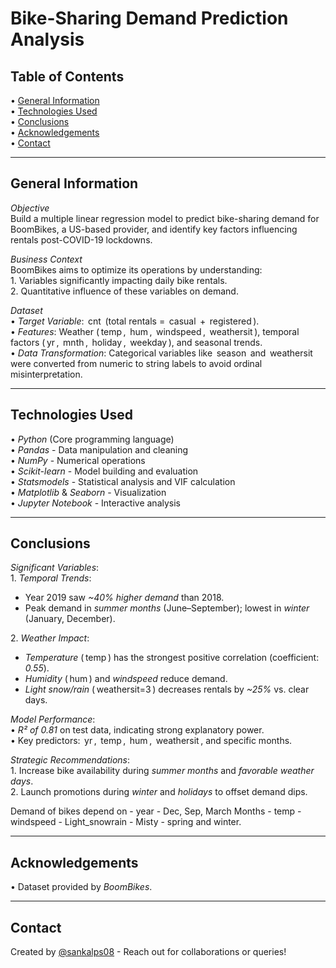 # Bike-Sharing Demand Prediction Analysis  
## Table of Contents  
•⁠  ⁠[General Information](#general-information)  
•⁠  ⁠[Technologies Used](#technologies-used)  
•⁠  ⁠[Conclusions](#conclusions)  
•⁠  ⁠[Acknowledgements](#acknowledgements)  
•⁠  ⁠[Contact](#contact)  

---

## General Information  
*Objective*  
Build a multiple linear regression model to predict bike-sharing demand for BoomBikes, a US-based provider, and identify key factors influencing rentals post-COVID-19 lockdowns.  

*Business Context*  
BoomBikes aims to optimize its operations by understanding:  
1.⁠ ⁠Variables significantly impacting daily bike rentals.  
2.⁠ ⁠Quantitative influence of these variables on demand.  

*Dataset*  
•⁠  ⁠*Target Variable*: ⁠ cnt ⁠ (total rentals = ⁠ casual ⁠ + ⁠ registered ⁠).  
•⁠  ⁠*Features*: Weather (⁠ temp ⁠, ⁠ hum ⁠, ⁠ windspeed ⁠, ⁠ weathersit ⁠), temporal factors (⁠ yr ⁠, ⁠ mnth ⁠, ⁠ holiday ⁠, ⁠ weekday ⁠), and seasonal trends.  
•⁠  ⁠*Data Transformation*: Categorical variables like ⁠ season ⁠ and ⁠ weathersit ⁠ were converted from numeric to string labels to avoid ordinal misinterpretation.  

---

## Technologies Used  
•⁠  ⁠*Python* (Core programming language)  
•⁠  ⁠*Pandas* - Data manipulation and cleaning  
•⁠  ⁠*NumPy* - Numerical operations  
•⁠  ⁠*Scikit-learn* - Model building and evaluation  
•⁠  ⁠*Statsmodels* - Statistical analysis and VIF calculation  
•⁠  ⁠*Matplotlib* & *Seaborn* - Visualization  
•⁠  ⁠*Jupyter Notebook* - Interactive analysis  

---

## Conclusions  
*Significant Variables*:  
1.⁠ ⁠*Temporal Trends*:  
   - Year 2019 saw *~40% higher demand* than 2018.  
   - Peak demand in *summer months* (June–September); lowest in *winter* (January, December).  

2.⁠ ⁠*Weather Impact*:  
   - *Temperature* (⁠ temp ⁠) has the strongest positive correlation (coefficient: *0.55*).  
   - *Humidity* (⁠ hum ⁠) and *windspeed* reduce demand.  
   - *Light snow/rain* (⁠ weathersit=3 ⁠) decreases rentals by *~25%* vs. clear days.  

*Model Performance*:  
•⁠  ⁠*R² of 0.81* on test data, indicating strong explanatory power.  
•⁠  ⁠Key predictors: ⁠ yr ⁠, ⁠ temp ⁠, ⁠ hum ⁠, ⁠ weathersit ⁠, and specific months.  

*Strategic Recommendations*:  
1.⁠ ⁠Increase bike availability during *summer months* and *favorable weather days*.  
2.⁠ ⁠Launch promotions during *winter* and *holidays* to offset demand dips.  

Demand of bikes depend on 
    - year
    - Dec, Sep, March Months
    - temp
    - windspeed 
    - Light_snowrain
    - Misty
    - spring and winter.

---

## Acknowledgements  
•⁠  ⁠Dataset provided by *BoomBikes*.  

---

## Contact  
Created by [@sankalps08](https://github.com/sankalps08) - Reach out for collaborations or queries!
